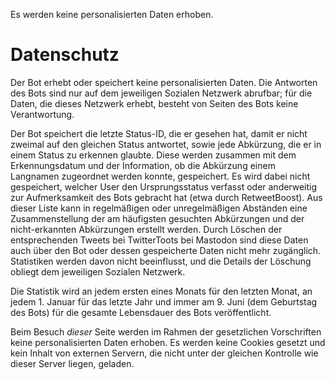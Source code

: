 <p id="meta">
<title>DS-100: Datenschutz</title>
<desc>Es werden keine personalisierten Daten erhoben.</desc>
</p>

Datenschutz
===========

Der Bot erhebt oder speichert keine personalisierten Daten. Die Antworten
des Bots sind nur auf dem jeweiligen Sozialen Netzwerk abrufbar; für die
Daten, die dieses Netzwerk erhebt, besteht von Seiten des Bots keine
Verantwortung.

Der Bot speichert die letzte Status-ID, die er gesehen hat, damit er
nicht zweimal auf den gleichen Status antwortet, sowie jede Abkürzung,
die er in einem Status zu erkennen glaubte. Diese werden zusammen mit
dem Erkennungsdatum und der Information, ob die Abkürzung einem
Langnamen zugeordnet werden konnte, gespeichert. Es wird dabei nicht
gespeichert, welcher User den Ursprungsstatus verfasst oder anderweitig
zur Aufmerksamkeit des Bots gebracht hat (etwa durch <span
class="only-twitter">Retweet</span><span
class="only-mastodon">Boost</span>). Aus dieser Liste kann in
regelmäßigen oder unregelmäßigen Abständen eine Zusammenstellung der am
häufigsten gesuchten Abkürzungen und der nicht-erkannten Abkürzungen
erstellt werden. Durch Löschen der entsprechenden <span
class="only-twitter">Tweets bei Twitter</span><span
class="only-mastodon">Toots bei Mastodon</span> sind diese Daten auch
über den Bot oder dessen gespeicherte Daten nicht mehr zugänglich.
Statistiken werden davon nicht beeinflusst, und die Details der Löschung
obliegt dem jeweiligen Sozialen Netzwerk.

Die Statistik wird an jedem ersten eines Monats für den letzten Monat,
an jedem 1. Januar für das letzte Jahr und immer am 9. Juni (dem
Geburtstag des Bots) für die gesamte Lebensdauer des Bots
veröffentlicht.

Beim Besuch *dieser* Seite werden im Rahmen der gesetzlichen
Vorschriften keine personalisierten Daten erhoben. Es werden keine Cookies
gesetzt und kein Inhalt von externen Servern, die nicht unter der gleichen
Kontrolle wie dieser Server liegen, geladen.
